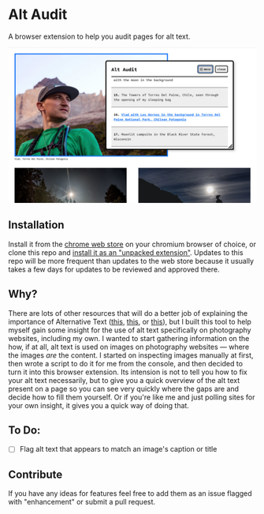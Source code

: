 # Alt Audit
A browser extension to help you audit pages for alt text.

![Screenshot of Alt Audit browser extension in use](images/screenshot.jpg)

## Installation
Install it from the [chrome web store](https://chrome.google.com/webstore/detail/alt-audit/knpagjbjmcocipojngdfnalpojcjhbof) on your chromium browser of choice, or clone this repo and [install it as an "unpacked extension"](https://webkul.com/blog/how-to-install-the-unpacked-extension-in-chrome/). Updates to this repo will be more frequent than updates to the web store because it usually takes a few days for updates to be reviewed and approved there.

## Why?
There are lots of other resources that will do a better job of explaining the importance of Alternative Text ([this](https://webaim.org/techniques/alttext/), [this](https://axesslab.com/alt-texts/), or [this](https://www.w3.org/WAI/tutorials/images/decision-tree/)), but I built this tool to help myself gain some insight for the use of alt text specifically on photography websites, including my own. I wanted to start gathering information on the how, if at all, alt text is used on images on photography websites — where the images _are_ the content. I started on inspecting images manually at first, then wrote a script to do it for me from the console, and then decided to turn it into this browser extension. Its intension is not to tell you how to fix your alt text necessarily, but to give you a quick overview of the alt text present on a page so you can see very quickly where the gaps are and decide how to fill them yourself. Or if you're like me and just polling sites for your own insight, it gives you a quick way of doing that.

## To Do:
- [ ] Flag alt text that appears to match an image's caption or title

## Contribute
If you have any ideas for features feel free to add them as an issue flagged with "enhancement" or submit a pull request.